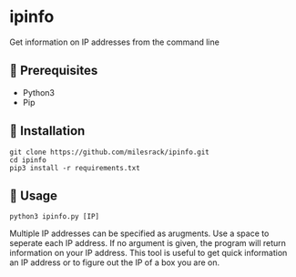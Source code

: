 # ipinfo
Get information on IP addresses from the command line

## :pushpin: Prerequisites
- Python3
- Pip

## :pushpin: Installation
```
git clone https://github.com/milesrack/ipinfo.git
cd ipinfo
pip3 install -r requirements.txt
```

## :pushpin: Usage
```
python3 ipinfo.py [IP]
```
Multiple IP addresses can be specified as arugments. Use a space to seperate each IP address. If no argument is given, the program will return information on your IP address. This tool is useful to get quick information an IP address or to figure out the IP of a box you are on.
